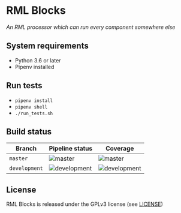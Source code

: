# RML Blocks

*An RML processor which can run every component somewhere else*

## System requirements

- Python 3.6 or later
- Pipenv installed

## Run tests

- `pipenv install`
- `pipenv shell`
- `./run_tests.sh`

## Build status

| Branch        | Pipeline status                        | Coverage                             |
| ------------- | -------------------------------------- | ------------------------------------ |
| `master`      | ![master][pipeline_master]             | ![master][coverage_master]           |
| `development` | ![development][pipeline_development]   | ![development][coverage_development] |

[pipeline_master]: https://gitlab.com/dylanvanassche/rml-blocks/badges/master/pipeline.svg "https://gitlab.com/dylanvanassche/rml-blocks/-/commits/master"
[pipeline_development]: https://gitlab.com/dylanvanassche/rml-blocks/badges/development/pipeline.svg "https://gitlab.com/dylanvanassche/rml-blocks/-/commits/development"
[coverage_master]: https://gitlab.com/dylanvanassche/rml-blocks/badges/master/coverage.svg "https://gitlab.com/dylanvanassche/rml-blocks/-/commits/master"
[coverage_development]: https://gitlab.com/dylanvanassche/rml-blocks/badges/development/coverage.svg "https://gitlab.com/dylanvanassche/rml-blocks/-/commits/development"

## License

RML Blocks is released under the GPLv3 license (see [LICENSE](LICENSE))
